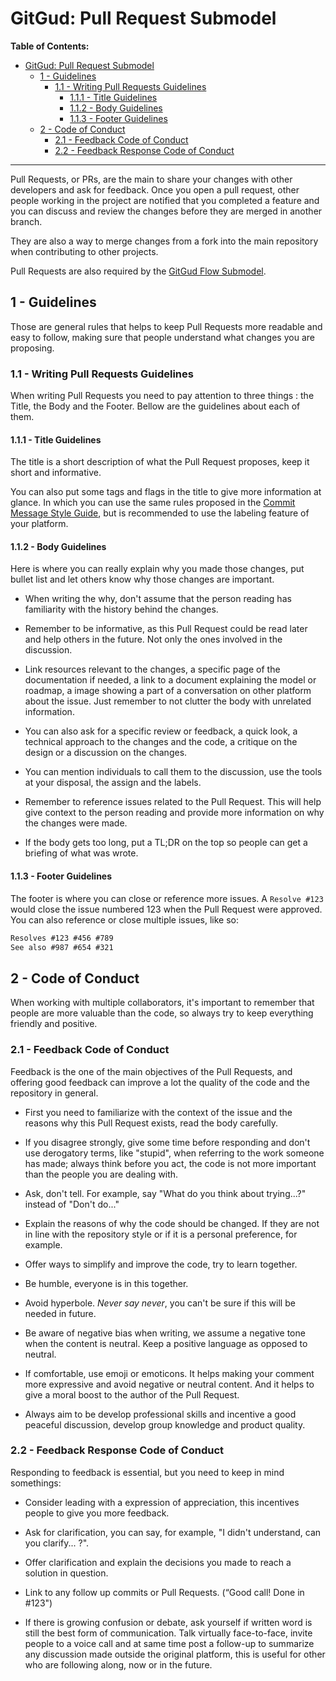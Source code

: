 # GitGud: Pull Request Submodel

**Table of Contents:**

- [GitGud: Pull Request Submodel](#gitgud-pull-request-submodel)
	- [1 - Guidelines](#1---guidelines)
		- [1.1 - Writing Pull Requests Guidelines](#11---writing-pull-requests-guidelines)
			- [1.1.1 - Title Guidelines](#111---title-guidelines)
			- [1.1.2 - Body Guidelines](#112---body-guidelines)
			- [1.1.3 - Footer Guidelines](#113---footer-guidelines)
	- [2 - Code of Conduct](#2---code-of-conduct)
		- [2.1 - Feedback Code of Conduct](#21---feedback-code-of-conduct)
		- [2.2 - Feedback Response Code of Conduct](#22---feedback-response-code-of-conduct)

---

Pull Requests, or PRs, are the main to share your changes with other developers and ask for feedback. Once you open a pull request, other people working in the project are notified that you completed a feature and you can discuss and review the changes before they are merged in another branch.

They are also a way to merge changes from a fork into the main repository when contributing to other projects.

Pull Requests are also required by the [GitGud Flow Submodel](../Flow/GitGud_Flow.md).

## 1 - Guidelines

Those are general rules that helps to keep Pull Requests more readable and easy to follow, making sure that people understand what changes you are proposing.

### 1.1 - Writing Pull Requests Guidelines

When writing Pull Requests you need to pay attention to three things : the Title, the Body and the Footer. Bellow are the guidelines about each of them.

#### 1.1.1 - Title Guidelines

The title is a short description of what the Pull Request proposes, keep it short and informative.

You can also put some tags and flags in the title to give more information at glance. In which you can use the same rules proposed in the [Commit Message Style Guide](Commit.md), but is recommended to use the labeling feature of your platform.

#### 1.1.2 - Body Guidelines

Here is where you can really explain why you made those changes, put bullet list and let others know why those changes are important.

- When writing the why, don't assume that the person reading has familiarity with the history behind the changes.

- Remember to be informative, as this Pull Request could be read later and help others in the future. Not only the ones involved in the discussion.

- Link resources relevant to the changes, a specific page of the documentation if needed, a link to a document explaining the model or roadmap, a image showing a part of a conversation on other platform about the issue. Just remember to not clutter the body with unrelated information.

- You can also ask for a specific review or feedback, a quick look, a technical approach to the changes and the code, a critique on the design or a discussion on the changes.

- You can mention individuals to call them to the discussion, use the tools at your disposal, the assign and the labels.

- Remember to reference issues related to the Pull Request. This will help give context to the person reading and provide more information on why the changes were made.

- If the body gets too long, put a TL;DR on the top so people can get a briefing of what was wrote.

#### 1.1.3 - Footer Guidelines

The footer is where you can close or reference more issues. A `Resolve #123` would close the issue numbered 123 when the Pull Request were approved. You can also reference or close multiple issues, like so:

```Markdown
Resolves #123 #456 #789
See also #987 #654 #321
```

## 2 - Code of Conduct

When working with multiple collaborators, it's important to remember that people are more valuable than the code, so always try to keep everything friendly and positive.

### 2.1 - Feedback Code of Conduct

Feedback is the one of the main objectives of the Pull Requests, and offering good feedback can improve a lot the quality of the code and the repository in general.

- First you need to familiarize with the context of the issue and the reasons why this Pull Request exists, read the body carefully.

- If you disagree strongly, give some time before responding and don't use derogatory terms, like "stupid", when referring to the work someone has made; always think before you act, the code is not more important than the people you are dealing with.

- Ask, don't tell. For example, say "What do you think about trying...?" instead of "Don't do..."

- Explain the reasons of why the code should be changed. If they are not in line with the repository style or if it is a personal preference, for example.

- Offer ways to simplify and improve the code, try to learn together.

- Be humble, everyone is in this together.

- Avoid hyperbole. *Never say never*, you can't be sure if this will be needed in future.

- Be aware of negative bias when writing, we assume a negative tone when the content is neutral. Keep a positive language as opposed to neutral.

- If comfortable, use emoji or emoticons. It helps making your comment more expressive and avoid negative or neutral content. And it helps to give a moral boost to the author of the Pull Request.

- Always aim to be develop professional skills and incentive a good peaceful discussion, develop group knowledge and product quality.

### 2.2 - Feedback Response Code of Conduct

Responding to feedback is essential, but you need to keep in mind somethings:

- Consider leading with a expression of appreciation, this incentives people to give you more feedback.

- Ask for clarification, you can say, for example, "I didn't understand, can you clarify... ?".

- Offer clarification and explain the decisions you made to reach a solution in question.

- Link to any follow up commits or Pull Requests. (“Good call! Done in #123")

- If there is growing confusion or debate, ask yourself if written word is still the best form of communication. Talk virtually face-to-face, invite people to a voice call and at same time post a follow-up to summarize any discussion made outside the original platform, this is useful for other who are following along, now or in the future.
